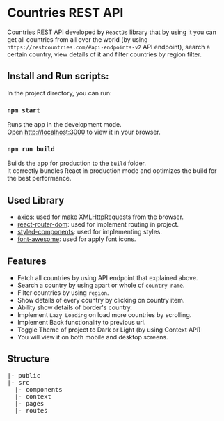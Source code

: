# Countries REST API

Countries REST API developed by `ReactJs` library that by using it you can get all countries from all over the world (by using `https://restcountries.com/#api-endpoints-v2` API endpoint), search a certain country, view details of it and filter countries by region filter.


## Install and Run scripts:

In the project directory, you can run:

### `npm start`

Runs the app in the development mode.\
Open [http://localhost:3000](http://localhost:3000) to view it in your browser.

### `npm run build`

Builds the app for production to the `build` folder.\
It correctly bundles React in production mode and optimizes the build for the best performance.


## Used Library
- [axios](https://axios-http.com/): used for make XMLHttpRequests from the browser.
- [react-router-dom](https://reactrouter.com/en/v6.3.0): used for implement routing in project.
- [styled-components](https://styled-components.com/): used for implementing styles.
- [font-awesome](https://fontawesome.com/): used for apply font icons.


## Features
- Fetch all countries by using API endpoint that explained above.
- Search a country by using apart or whole of `country name`.
- Filter countries by using `region`.
- Show details of every country by clicking on country item.
- Ability show details of border's country.
- Implement `Lazy Loading` on load more countries by scrolling.
- Implement Back functionality to previous url.
- Toggle Theme of project to Dark or Light (by using Context API)
- You will view it on both mobile and desktop screens.

## Structure
<pre>
|- public
|- src
  |- components
  |- context
  |- pages
  |- routes
</pre>